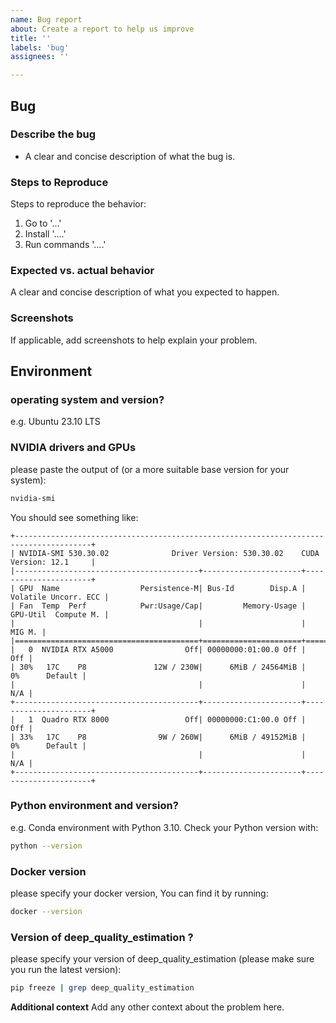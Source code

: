 ```yaml
---
name: Bug report
about: Create a report to help us improve
title: ''
labels: 'bug'
assignees: ''

---
```

## Bug
### Describe the bug
- A clear and concise description of what the bug is.

### Steps to Reproduce
Steps to reproduce the behavior:
1. Go to '...'
1. Install '....'
1. Run commands '....'

### Expected vs. actual behavior
A clear and concise description of what you expected to happen.

### Screenshots
If applicable, add screenshots to help explain your problem.

## Environment

### operating system and version?
e.g. Ubuntu 23.10 LTS


### NVIDIA drivers and GPUs
please paste the output of (or a more suitable base version for your system):
```sh
nvidia-smi
```

You should see something like:
```
+---------------------------------------------------------------------------------------+
| NVIDIA-SMI 530.30.02              Driver Version: 530.30.02    CUDA Version: 12.1     |
|-----------------------------------------+----------------------+----------------------+
| GPU  Name                  Persistence-M| Bus-Id        Disp.A | Volatile Uncorr. ECC |
| Fan  Temp  Perf            Pwr:Usage/Cap|         Memory-Usage | GPU-Util  Compute M. |
|                                         |                      |               MIG M. |
|=========================================+======================+======================|
|   0  NVIDIA RTX A5000                Off| 00000000:01:00.0 Off |                  Off |
| 30%   17C    P8               12W / 230W|      6MiB / 24564MiB |      0%      Default |
|                                         |                      |                  N/A |
+-----------------------------------------+----------------------+----------------------+
|   1  Quadro RTX 8000                 Off| 00000000:C1:00.0 Off |                  Off |
| 33%   17C    P8                9W / 260W|      6MiB / 49152MiB |      0%      Default |
|                                         |                      |                  N/A |
+-----------------------------------------+----------------------+----------------------+
```


### Python environment and version?
e.g. Conda environment with Python 3.10. Check your Python version with:
```sh
python --version
```

### Docker version
please specify your docker version, You can find it by running: 
```sh
docker --version
```

### Version of deep_quality_estimation ?
please specify your version of deep_quality_estimation (please make sure you run the latest version):
```sh
pip freeze | grep deep_quality_estimation
```

**Additional context**
Add any other context about the problem here.
